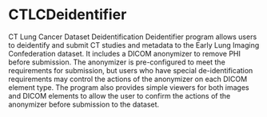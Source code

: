 # CTLCDeidentifier
CT Lung Cancer Dataset Deidentification Deidentifier program allows users to deidentify and
submit CT studies and metadata to the 
Early Lung Imaging Confederation dataset. It includes a DICOM anonymizer to remove PHI before
submission. The anonymizer is pre-configured to meet the requirements for submission, but users
who have special de-identification requirements may control the actions of the anonymizer on
each DICOM element type. The program also provides simple viewers for both images and DICOM 
elements to allow the user to confirm the actions of the anonymizer before submission to the
dataset.

